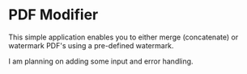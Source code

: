 # PDF Modifier

This simple application enables you to either merge (concatenate) or watermark PDF's using a pre-defined watermark.

I am planning on adding some input and error handling.
